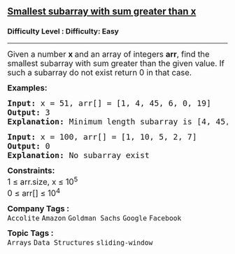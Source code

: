 <h2><a href="https://www.geeksforgeeks.org/problems/smallest-subarray-with-sum-greater-than-x5651/1?page=3&company=Google&sortBy=submissions">Smallest subarray with sum greater than x</a></h2><h3>Difficulty Level : Difficulty: Easy</h3><hr><div class="problems_problem_content__Xm_eO"><p><span style="font-size: 18px;">Given&nbsp;</span><span style="font-size: 18px;">a number&nbsp;</span><strong style="font-size: 18px;">x </strong><span style="font-size: 18px;">and&nbsp;an array of integers </span><strong style="font-size: 18px;">arr</strong><span style="font-size: 18px;">, find the smallest subarray with sum greater than the given value. If such a subarray do not exist return 0 in that case.</span></p>
<p><span style="font-size: 18px;"><strong>Examples:</strong></span></p>
<pre><span style="font-size: 18px;"><strong>Input: </strong>x = 51, arr[] = [1, 4, 45, 6, 0, 19]
<strong>Output:</strong> 3
<strong>Explanation: </strong>Minimum length subarray is [4, 45, 6]</span></pre>
<pre><span style="font-size: 18px;"><strong>Input: </strong>x = 100, arr[] = [1, 10, 5, 2, 7]
<strong>Output:</strong> 0
<strong>Explanation: </strong>No subarray exist</span></pre>
<p><span style="font-size: 18px;"><strong>Constraints:</strong><br>1 ≤ arr.size, x ≤ 10<sup>5</sup><br>0 ≤ arr[] ≤ 10<sup>4</sup></span></p></div><p><span style=font-size:18px><strong>Company Tags : </strong><br><code>Accolite</code>&nbsp;<code>Amazon</code>&nbsp;<code>Goldman Sachs</code>&nbsp;<code>Google</code>&nbsp;<code>Facebook</code>&nbsp;<br><p><span style=font-size:18px><strong>Topic Tags : </strong><br><code>Arrays</code>&nbsp;<code>Data Structures</code>&nbsp;<code>sliding-window</code>&nbsp;